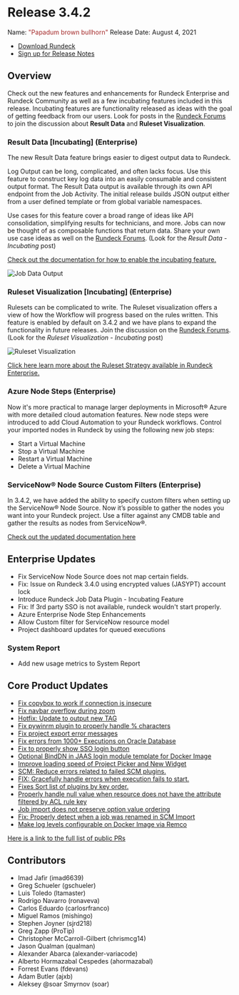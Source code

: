 # Release 3.4.2

Name: <span style="color: brown"><span class="glyphicon glyphicon-bullhorn"></span> "Papadum brown bullhorn"</span>
Release Date: August 4, 2021

- [Download Rundeck](https://download.rundeck.com/)
- [Sign up for Release Notes](https://www.rundeck.com/release-notes-signup)

## Overview

Check out the new features and enhancements for Rundeck Enterprise and Rundeck Community as well as a few incubating features included in this release. Incubating features are functionality released as ideas with the goal of getting feedback from our users. Look for posts in the [Rundeck Forums](https://community.pagerduty.com) to join the discussion about **Result Data** and **Ruleset Visualization**.

### Result Data [Incubating] (Enterprise)

The new Result Data feature brings easier to digest output data to Rundeck.

Log Output can be long, complicated, and often lacks focus. Use this feature to construct key log data into an easily consumable and consistent output format. The Result Data output is available through its own API endpoint from the Job Activity. The initial release builds JSON output either from a user defined template or from global variable namespaces.

Use cases for this feature cover a broad range of ideas like API consolidation, simplifying results for technicians, and more. Jobs can now be thought of as composable functions that return data. Share your own use case ideas as well on the [Rundeck Forums](https://community.pagerduty.com). (Look for the _Result Data - Incubating_ post)

[Check out the documentation for how to enable the incubating feature.](/manual/execution-lifecycle/job-data.html)

![Job Data Output](@assets/img/relnotes-342-jobdata.png)

### Ruleset Visualization [Incubating] (Enterprise)

Rulesets can be complicated to write. The Ruleset visualization offers a view of how the Workflow will progress based on the rules written. This feature is enabled by default on 3.4.2 and we have plans to expand the functionality in future releases. Join the discussion on the [Rundeck Forums](https://community.pagerduty.com). (Look for the _Ruleset Visualization - Incubating_ post)

![Ruleset Visualization](@assets/img/relnotes-342-rulesetvisual.gif)

[Click here learn more about the Ruleset Strategy available in Rundeck Enterprise.](/manual/workflow-strategies/ruleset.md)

### Azure Node Steps (Enterprise)

Now it's more practical to manage larger deployments in Microsoft&reg; Azure with more detailed cloud automation features. New node steps were introduced to add Cloud Automation to your Rundeck workflows. Control your imported nodes in Rundeck by using the following new job steps:

* Start a Virtual Machine
* Stop a Virtual Machine
* Restart a Virtual Machine
* Delete a Virtual Machine

### ServiceNow&reg; Node Source Custom Filters (Enterprise)

In 3.4.2, we have added the ability to specify custom filters when setting up the ServiceNow&reg; Node Source. Now it’s possible to gather the nodes you want into your Rundeck project. Use a filter against any CMDB table and gather the results as nodes from ServiceNow&reg;.

[Check out the updated documentation here](/manual/projects/resource-model-sources/servicenow.html)

## Enterprise Updates

* Fix ServiceNow Node Source does not map certain fields.
* Fix: Issue on Rundeck 3.4.0 using encrypted values (JASYPT) account lock
* Introduce Rundeck Job Data Plugin - Incubating Feature
* Fix: If 3rd party SSO is not available, rundeck wouldn&#39;t start properly.
* Azure Enterprise Node Step Enhancements
* Allow Custom filter for ServiceNow resource model
* Project dashboard updates for queued executions

### System Report
* Add new usage metrics to System Report


## Core Product Updates

* [Fix copybox to work if connection is insecure](https://github.com/rundeck/rundeck/pull/7196)
* [Fix navbar overflow during zoom](https://github.com/rundeck/rundeck/pull/7194)
* [Hotfix: Update to output new TAG](https://github.com/rundeck/rundeck/pull/7186)
* [Fix pywinrm plugin to properly handle % characters](https://github.com/rundeck/rundeck/pull/7178)
* [Fix project export error messages](https://github.com/rundeck/rundeck/pull/7174)
* [Fix errors from 1000+ Executions on Oracle Database](https://github.com/rundeck/rundeck/pull/7173)
* [Fix to properly show SSO login button](https://github.com/rundeck/rundeck/pull/7170)
* [Optional BindDN in JAAS login module template for Docker Image](https://github.com/rundeck/rundeck/pull/7163)
* [Improve loading speed of Project Picker and New Widget](https://github.com/rundeck/rundeck/pull/7158)
* [SCM: Reduce errors related to failed SCM plugins.](https://github.com/rundeck/rundeck/pull/7153)
* [FIX: Gracefully handle errors when execution fails to start.](https://github.com/rundeck/rundeck/pull/7150)
* [Fixes Sort list of plugins by key order.](https://github.com/rundeck/rundeck/pull/7142)
* [Properly handle null value when resource does not have the attribute filtered by ACL rule key](https://github.com/rundeck/rundeck/pull/7137)
* [Job import does not preserve option value ordering](https://github.com/rundeck/rundeck/pull/7122)
* [Fix: Properly detect when a job was renamed in SCM Import](https://github.com/rundeck/rundeck/pull/7030)
* [Make log levels configurable on Docker Image via Remco](https://github.com/rundeck/rundeck/pull/6990)

[Here is a link to the full list of public PRs](https://github.com/rundeck/rundeck/pulls?q=is%3Apr+milestone%3A3.4.2+is%3Aclosed)

## Contributors

* Imad Jafir (imad6639)
* Greg Schueler (gschueler)
* Luis Toledo (ltamaster)
* Rodrigo Navarro (ronaveva)
* Carlos Eduardo (carlosrfranco)
* Miguel Ramos (mishingo)
* Stephen Joyner (sjrd218)
* Greg Zapp (ProTip)
* Christopher McCarroll-Gilbert (chrismcg14)
* Jason Qualman (qualman)
* Alexander Abarca (alexander-variacode)
* Alberto Hormazabal Cespedes (ahormazabal)
* Forrest Evans (fdevans)
* Adam Butler (ajxb)
* Aleksey @soar Smyrnov (soar)
